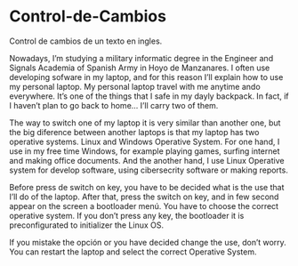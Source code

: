 # Control-de-Cambios
Control de cambios de un texto en ingles.

Nowadays, I’m studying a military informatic degree in the Engineer and Signals Academia of Spanish Army in Hoyo de Manzanares. I often use developing sofware in my laptop, and for this reason I’ll explain how to use my personal laptop. My personal laptop travel with me anytime ando everywhere. It’s one of the things that I safe in my dayly backpack. In fact, if I haven’t plan to go back to home… I’ll carry two of them.

The way to switch one of my laptop it is very similar than another one, but the big diference between another laptops is that my laptop has two operative systems. Linux and Windows Operative System. For one hand, I use in my free time Windows, for example playing games, surfing internet and making office documents. And the another hand, I use Linux Operative system for develop software, using cibersecrity software or making reports.

Before press de switch on key, you have to be decided what is the use that I’ll do of the laptop. After that, press the switch on key, and in few second appear on the screen a bootloader menú. You have to choose the correct operative system. If you don’t press any key, the bootloader it is preconfigurated to initializer the Linux OS.

If you mistake the opción or you have decided change the use, don’t worry. You can restart the laptop and select the correct Operative System.
